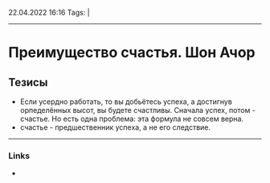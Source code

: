 22.04.2022  16:16
Tags:  |
____

# Преимущество счастья. Шон Ачор
## Тезисы
- Если усердно работать, то вы добьётесь успеха, а достигнув орпеделённых высот, вы будете счастливы. Сначала успех, потом - счастье. Но есть одна проблема: эта формула не совсем верна.
- счастье - предшественник успеха, а не его следствие.


____ 
### Links
-